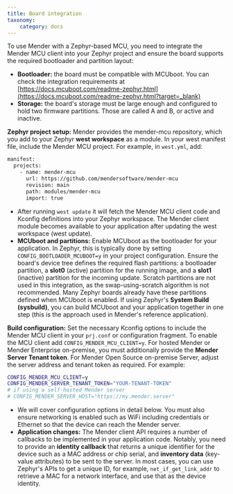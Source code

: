 ```yaml
---
title: Board integration
taxonomy:
    category: docs
---
```


To use Mender with a Zephyr-based MCU, you need to integrate the Mender MCU client into your Zephyr project and ensure the board supports the required bootloader and partition layout:
* **Bootloader:** the board must be compatible with MCUboot. You can check the integration requirements at [https://docs.mcuboot.com/readme-zephyr.html](https://docs.mcuboot.com/readme-zephyr.html?target=_blank)
* **Storage:** the board's storage must be large enough and configured to hold two firmware partitions. Those are called A and B, or active and inactive.

**Zephyr project setup:** Mender provides the mender-mcu repository, which you add to your Zephyr **west workspace** as a module. In your west manifest file, include the Mender MCU project. For example, in `west.yml`, add:

```bash
manifest:
  projects:
    - name: mender-mcu
      url: https://github.com/mendersoftware/mender-mcu
      revision: main
      path: modules/mender-mcu
      import: true
```

* After running `west update`​ it will fetch the Mender MCU client code and Kconfig definitions into your Zephyr workspace​. The Mender client module becomes available to your application after updating the west workspace (west update).  
* **MCUboot and partitions:** Enable MCUboot as the bootloader for your application. In Zephyr, this is typically done by setting `CONFIG_BOOTLOADER_MCUBOOT=y` in your project configuration. Ensure the board's device tree defines the required flash partitions: a bootloader partition, a **slot0** (active) partition for the running image, and a **slot1** (inactive) partition for the incoming update​. Scratch partitions are not used in this integration, as the swap-using-scratch algorithm is not recommended​. Many Zephyr boards already have these partitions defined when MCUboot is enabled. If using Zephyr's **System Build (sysbuild)**, you can build MCUboot and your application together in one step (this is the approach used in Mender's reference application).

**Build configuration:** Set the necessary Kconfig options to include the Mender MCU client in your `prj.conf` or configuration fragment. To enable the MCU client add `CONFIG_MENDER_MCU_CLIENT=y`. For hosted Mender or Mender Enterprise on-premise, you must additionally provide the **Mender Server Tenant token**. For Mender Open Source on-premise Server, adjust the server address and tenant token as required. For example:

```bash
CONFIG_MENDER_MCU_CLIENT=y  
CONFIG_MENDER_SERVER_TENANT_TOKEN="YOUR-TENANT-TOKEN"  
# if using a self-hosted Mender server  
# CONFIG_MENDER_SERVER_HOST="https://my.mender.server"
```

* We will cover configuration options in detail below. You must also ensure networking is enabled such as WiFi including credentials or Ethernet so that the device can reach the Mender server.
* **Application changes:** The Mender client API requires a number of callbacks to be implemented in your application code. Notably, you need to provide an **identity callback** that returns a unique identifier for the device such as a MAC address or chip serial​, and **inventory data** (key-value attributes) to be sent to the server. In most cases, you can use Zephyr's APIs to get a unique ID, for example, `net_if_get_link_addr` to retrieve a MAC for a network interface, and use that as the device identity.
